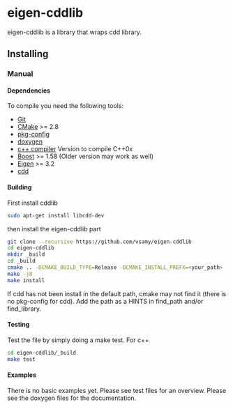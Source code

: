 # eigen-cddlib

eigen-cddlib is a library that wraps cdd library.

## Installing

### Manual

#### Dependencies

To compile you need the following tools:

 * [Git]()
 * [CMake]() >= 2.8
 * [pkg-config]()
 * [doxygen]()
 * [c++ compiler]() Version to compile C++0x
 * [Boost](http://www.boost.org/doc/libs/1_58_0/more/getting_started/unix-variants.html) >= 1.58 (Older version may work as well)
 * [Eigen](http://eigen.tuxfamily.org/index.php?title=Main_Page) >= 3.2
 * [cdd]()

#### Building
First install cddlib
```sh
sudo apt-get install libcdd-dev
```

then install the eigen-cddlib part

```sh
git clone --recursive https://github.com/vsamy/eigen-cddlib
cd eigen-cddlib
mkdir _build
cd _build
cmake .. -DCMAKE_BUILD_TYPE=Release -DCMAKE_INSTALL_PREFX=<your_path>
make -j8
make install
```

If cdd has not been install in the default path, cmake may not find it (there is no pkg-config for cdd).
Add the path as a HINTS in find_path and/or find_library.

#### Testing

Test the file by simply doing a make test.
For c++
```sh
cd eigen-cddlib/_build
make test
```

#### Examples

There is no basic examples yet. Please see test files for an overview.
Please see the doxygen files for the documentation.
